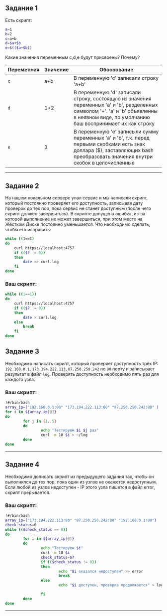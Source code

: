## Задание 1

Есть скрипт:
```bash
a=1
b=2
c=a+b
d=$a+$b
e=$(($a+$b))
```

Какие значения переменным c,d,e будут присвоены? Почему?

| Переменная  | Значение | Обоснование                                                                                                                                                                              |
| ------------- |----------|------------------------------------------------------------------------------------------------------------------------------------------------------------------------------------------|
| `c`  | a+b      | В переменную 'c' записали строку 'a+b'                                                                                                                                                   |
| `d`  | 1+2      | В переменную 'd' записали строку, состоящую из значения переменных 'a' и 'b', разделенных символом '+'. 'a' и 'b' объявленны в неявном виде, по умолчанию баш воспринимает их как строку |
| `e`  | 3        | В переменную 'e' записыли сумму переменных 'a' и 'b', т.к. перед первыми скобками есть знак доллара ($), заставляющих bash преобразовать значения внутри скобок в целочисленные          |

----

## Задание 2

На нашем локальном сервере упал сервис и мы написали скрипт, который постоянно проверяет его доступность, записывая дату проверок до тех пор, пока сервис не станет доступным (после чего скрипт должен завершиться). В скрипте допущена ошибка, из-за которой выполнение не может завершиться, при этом место на Жёстком Диске постоянно уменьшается. Что необходимо сделать, чтобы его исправить:
```bash
while ((1==1)
do
	curl https://localhost:4757
	if (($? != 0))
	then
		date >> curl.log
	fi
done
```
### Ваш скрипт:
```bash
while ((1==1))
do
	curl https://localhost:4757
	if (($? != 0))
	then
	    date > curl.log
	else
	    break
	fi
done
```
## Задание 3

Необходимо написать скрипт, который проверяет доступность трёх IP: `192.168.0.1`, `173.194.222.113`, `87.250.250.242` по `80` порту и записывает результат в файл `log`. Проверять доступность необходимо пять раз для каждого узла.

### Ваш скрипт:
```bash
!#/bin/bash
array_ip=("192.168.0.1:80" "173.194.222.113:80" "87.250.250.242:80" )
for i in ${array_ip[@]}
do
        for j in {1..5}
        do
                echo "Тестируем $i $j раз"
                curl -m 10 $i > ~/log
        done
done
```

---
## Задание 4

Необходимо дописать скрипт из предыдущего задания так, чтобы он выполнялся до тех пор, пока один из узлов не окажется недоступным. Если любой из узлов недоступен - IP этого узла пишется в файл error, скрипт прерывается.

### Ваш скрипт:
```bash
!#/bin/bash
array_ip=("173.194.222.113:80" "87.250.250.242:80" "192.168.0.1:80")
check_status=0
while (($check_status == 0))
do
        for i in ${array_ip[@]}
        do
                echo "Тестируем $i"
                curl -m 10 $i
                check_status=$?
                if (($check_status != 0))
                then
                        echo "$i оказался недоступен" >> error
                        break
                else
                        echo "$i доступен, проверка продолжается" > log

                fi
        done
done
```

---